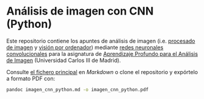 Análisis de imagen con CNN (Python)
===================================

Este repositorio contiene los apuntes de análisis de imagen
(i.e. [procesado de imagen](https://en.wikipedia.org/wiki/Digital_image_processing) y
[visión por ordenador](https://en.wikipedia.org/wiki/Computer_vision))
mediante [redes neuronales convolucionales](https://en.wikipedia.org/wiki/Convolutional_neural_network)
para la asignatura de [Aprendizaje Profundo para el Análisis de Imagen](https://aplicaciones.uc3m.es/cpa/generaFicha?est=252&asig=18473&idioma=1)
(Universidad Carlos III de Madrid).

Consulte [el fichero principal](/imagen_cnn_python.md) en *Markdown* o clone el repositorio y expórtelo a formato PDF con:

```bash
pandoc imagen_cnn_python.md -o imagen_cnn_python.pdf
```